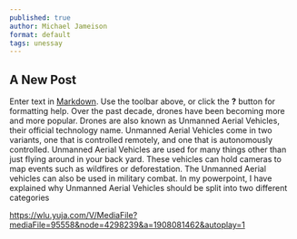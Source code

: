 ```yaml
---
published: true
author: Michael Jameison
format: default
tags: unessay
---
```

## A New Post

Enter text in [Markdown](http://daringfireball.net/projects/markdown/). Use the toolbar above, or click the **?** button for formatting help.
Over the past decade, drones have been becoming more and more popular. Drones are also known as Unmanned Aerial Vehicles, their official technology name. Unmanned Aerial Vehicles come in two variants, one that is controlled remotely, and one that is autonomously controlled. Unmanned Aerial Vehicles are used for many things other than just flying around in your back yard. These vehicles can hold cameras to map events such as wildfires or deforestation. The Unmanned Aerial vehicles can also be used in military combat. In my powerpoint, I have explained why Unmanned Aerial Vehicles should be split into two different categories

https://wlu.yuja.com/V/MediaFile?mediaFile=95558&node=4298239&a=1908081462&autoplay=1
